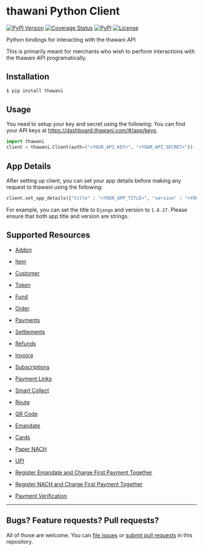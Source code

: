 # thawani Python Client

[![PyPI Version](https://img.shields.io/pypi/v/thawani.svg)](https://pypi.python.org/pypi/thawani) [![Coverage Status](https://coveralls.io/repos/github/thawani/thawani-python/badge.svg?branch=master)](https://coveralls.io/github/thawani/thawani-python?branch=master) [![PyPI](https://img.shields.io/pypi/pyversions/thawani.svg)]() [![License](https://img.shields.io/:license-mit-blue.svg)](https://opensource.org/licenses/MIT)

Python bindings for interacting with the thawani API

This is primarily meant for merchants who wish to perform interactions with the thawani API programatically.

## Installation

```sh
$ pip install thawani
```

## Usage

You need to setup your key and secret using the following:
You can find your API keys at <https://dashboard.thawani.com/#/app/keys>.

```py
import thawani
client = thawani.Client(auth=("<YOUR_API_KEY>", "<YOUR_API_SECRET>"))
```

## App Details

After setting up client, you can set your app details before making any request
to thawani using the following:

```py
client.set_app_details({"title" : "<YOUR_APP_TITLE>", "version" : "<YOUR_APP_VERSION>"})
```

For example, you can set the title to `Django` and version to `1.8.17`. Please ensure
that both app title and version are strings.

## Supported Resources
- [Addon](documents/addon.md)

- [Item](documents/items.md)

- [Customer](documents/customer.md)

- [Token](documents/token.md)

- [Fund](documents/fund.md)

- [Order](documents/order.md)

- [Payments](documents/payment.md)

- [Settlements](documents/settlement.md)

- [Refunds](documents/refund.md)

- [Invoice](documents/invoice.md)

- [Subscriptions](documents/subscription.md)

- [Payment Links](documents/paymentLink.md)

- [Smart Collect](documents/virtualAccount.md)

- [Route](documents/transfer.md)

- [QR Code](documents/qrcode.md)

- [Emandate](documents/emandate.md)

- [Cards](documents/card.md)

- [Paper NACH](documents/papernach.md)

- [UPI](documents/upi.md)

- [Register Emandate and Charge First Payment Together](documents/registerEmandate.md)

- [Register NACH and Charge First Payment Together](documents/registerNach.md)

- [Payment Verification](documents/paymentVerfication.md)
---

## Bugs? Feature requests? Pull requests?

All of those are welcome. You can [file issues][issues] or [submit pull requests][pulls] in this repository.

[issues]: https://github.com/thawani/thawani-python/issues
[pulls]: https://github.com/thawani/thawani-python/pulls
